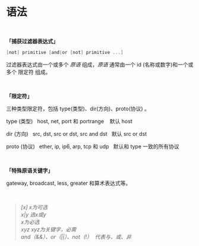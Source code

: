 # 语法

<br/>

**「捕获过滤器表达式」**

```c
[not] primitive [and|or [not] primitive ...]
```

过滤器表达式由一个或多个 _原语_ 组成，_原语_ 通常由一个 id (名称或数字)和一个或多个 限定符 组成。

<br/>

**「限定符」**

三种类型限定符，包括 type(类型)、dir(方向)、proto(协议) 。

type (类型)   host, net, port 和 portrange    默认 host

dir (方向)   src, dst, src or dst, src and dst   默认 src or dst

proto (协议)   ether, ip, ip6, arp, tcp 和 udp   默认和 type 一致的所有协议

<br/>

**「**特殊原语关键字**」**

gateway, broadcast, less, greater 和算术表达式等。

<br/>

> _[x]	x为可选_  
> _x|y	选x或y_  
> _<x>	x为必选_  
> _xyz	xyz为关键字，必需_  
> _and（&&）、or（||）、not（!）  代表与、或、非_



